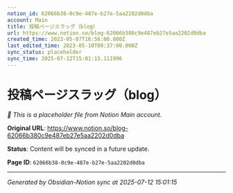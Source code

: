 ```yaml
---
notion_id: 62066b38-0c9e-487e-b27e-5aa2202d0dba
account: Main
title: 投稿ページスラッグ（blog）
url: https://www.notion.so/blog-62066b380c9e487eb27e5aa2202d0dba
created_time: 2023-05-07T16:56:00.000Z
last_edited_time: 2023-05-10T00:37:00.000Z
sync_status: placeholder
sync_time: 2025-07-12T15:01:15.111996
---
```


# 投稿ページスラッグ（blog）

*🔄 This is a placeholder file from Notion Main account.*

**Original URL**: https://www.notion.so/blog-62066b380c9e487eb27e5aa2202d0dba

**Status**: Content will be synced in a future update.

**Page ID**: `62066b38-0c9e-487e-b27e-5aa2202d0dba`

---

*Generated by Obsidian-Notion sync at 2025-07-12 15:01:15*
